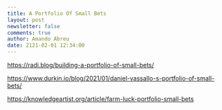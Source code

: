 ```yaml
---
title: A Portfolio Of Small Bets
layout: post
newsletter: false
comments: true
author: Amando Abreu
date: 2121-02-01 12:34:00
---
```

https://radi.blog/building-a-portfolio-of-small-bets/

https://www.durkin.io/blog/2021/01/daniel-vassallo-s-portfolio-of-small-bets/

https://knowledgeartist.org/article/farm-luck-portfolio-small-bets